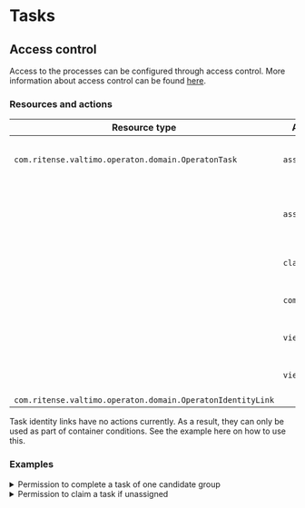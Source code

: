 # Tasks

## Access control

Access to the processes can be configured through access control. More information about access control can be found [here](https://docs.valtimo.nl/features/access-control).

### Resources and actions

<table><thead><tr><th width="329">Resource type</th><th width="143">Action</th><th>Effect</th></tr></thead><tbody><tr><td><code>com.ritense.valtimo.operaton.domain.OperatonTask</code></td><td><code>assign</code></td><td>Allows assigning users to a task.</td></tr><tr><td></td><td><code>assignable</code></td><td>Allows users to be assigned to a task.</td></tr><tr><td></td><td><code>claim</code></td><td>Allows claiming of a task.</td></tr><tr><td></td><td><code>complete</code></td><td>Allows completion of a task.</td></tr><tr><td></td><td><code>view</code></td><td>Allows viewing of a task.</td></tr><tr><td></td><td><code>view_list</code></td><td>Allows viewing of tasks.</td></tr><tr><td><code>com.ritense.valtimo.operaton.domain.OperatonIdentityLink</code></td><td></td><td></td></tr></tbody></table>

Task identity links have no actions currently. As a result, they can only be used as part of container conditions. See the example here on how to use this.

### Examples

<details>

<summary>Permission to complete a task of one candidate group</summary>

{% code overflow="wrap" %}
```json
{
    "resourceType": "com.ritense.valtimo.operaton.domain.OperatonTask",
    "action": "view",
    "conditions": [
        {
            "type": "container",
            "resourceType": "com.ritense.valtimo.operaton.domain.OperatonIdentityLink",
            "conditions": [
                {
                    "type": "field",
                    "field": "groupId",
                    "operator": "==",
                    "value": "ROLE_USER"
                }
            ]
        }
    ]
}
```
{% endcode %}

</details>

<details>

<summary>Permission to claim a task if unassigned</summary>

{% code overflow="wrap" %}
```json
{
    "resourceType": "com.ritense.valtimo.operaton.domain.OperatonTask",
    "action": "claim",
    "conditions": [
        {
            "type": "field",
            "field": "assigneeId",
            "operator": "==",
            "value": null
        }
    ]
}
```
{% endcode %}

</details>
